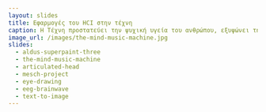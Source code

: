 ```yaml
---
layout: slides
title: Εφαρμογές του HCI στην τέχνη
caption: Η Τέχνη προστατεύει την ψυχική υγεία του ανθρώπου, εξυψώνει την πνευματικότητά του και αποτελεί παράλληλα και κομμάτι του πολιτιστικής κληρονομιάς ενός πολιτισμού. Τι συμβαίνει όταν η επιστήμη του HCI αλληλοεπιδρά με την τέχνη;
image_url: /images/the-mind-music-machine.jpg
slides:
  - aldus-superpaint-three
  - the-mind-music-machine
  - articulated-head
  - mesch-project
  - eye-drawing
  - eeg-brainwave
  - text-to-image
---
```

